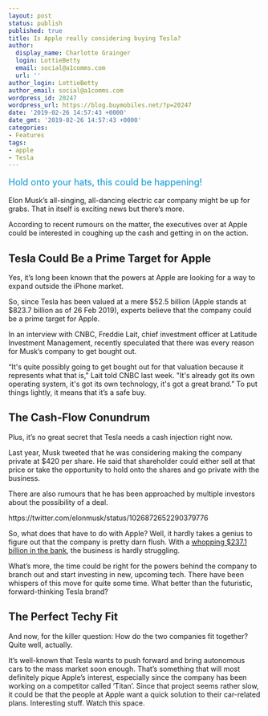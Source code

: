 ```yaml
---
layout: post
status: publish
published: true
title: Is Apple really considering buying Tesla?
author:
  display_name: Charlotte Grainger
  login: LottieBetty
  email: social@a1comms.com
  url: ''
author_login: LottieBetty
author_email: social@a1comms.com
wordpress_id: 20247
wordpress_url: https://blog.buymobiles.net/?p=20247
date: '2019-02-26 14:57:43 +0000'
date_gmt: '2019-02-26 14:57:43 +0000'
categories:
- Features
tags:
- apple
- Tesla
---
```

<p><span class="postStandFirst" style="color: #0896d5; line-height: 26px; font-size: 18px;">Hold onto your hats, this could be happening!</span></p>
<p>Elon Musk&rsquo;s all-singing, all-dancing electric car company might be up for grabs. That in itself is exciting news but there&rsquo;s more.</p>
<p>According to recent rumours on the matter, the executives over at Apple could be interested in coughing up the cash and getting in on the action.</p>
<h2>Tesla Could Be a Prime Target for Apple</h2>
<p>Yes, it&rsquo;s long been known that the powers at Apple are looking for a way to expand outside the iPhone market.</p>
<p>So, since Tesla has been valued at a mere $52.5 billion (Apple stands at $823.7 billion as of 26 Feb 2019), experts believe that the company could be a prime target for Apple.</p>
<p>In an interview with CNBC, Freddie Lait, chief investment officer at Latitude Investment Management, recently speculated that there was every reason for Musk&rsquo;s company to get bought out.</p>
<p>&ldquo;It's quite possibly going to get bought out for that valuation because it represents what that is," Lait told CNBC last week. "It's already got its own operating system, it's got its own technology, it's got a great brand.&rdquo; To put things lightly, it means that it&rsquo;s a safe buy.</p>
<h2>The Cash-Flow Conundrum</h2>
<p>Plus, it&rsquo;s no great secret that Tesla needs a cash injection right now.</p>
<p>Last year, Musk tweeted that he was considering making the company private at $420 per share. He said that shareholder could either sell at that price or take the opportunity to hold onto the shares and go private with the business.</p>
<p>There are also rumours that he has been approached by multiple investors about the possibility of a deal.</p>
<p>https://twitter.com/elonmusk/status/1026872652290379776</p>
<p>So, what does that have to do with Apple? Well, it hardly takes a genius to figure out that the company is pretty darn flush. With a <a href="https://www.cnbc.com/2018/11/01/apple-now-has-237point1-billion-in-cash-on-hand.html">whopping $237.1 billion in the bank</a>, the business is hardly struggling.</p>
<p>What&rsquo;s more, the time could be right for the powers behind the company to branch out and start investing in new, upcoming tech. There have been whispers of this move for quite some time. What better than the futuristic, forward-thinking Tesla brand?</p>
<h2>The Perfect Techy Fit</h2>
<p>And now, for the killer question: How do the two companies fit together? Quite well, actually.</p>
<p>It&rsquo;s well-known that Tesla wants to push forward and bring autonomous cars to the mass market soon enough. That&rsquo;s something that will most definitely pique Apple&rsquo;s interest, especially since the company has been working on a competitor called &lsquo;Titan&rsquo;. Since that project seems rather slow, it could be that the people at Apple want a quick solution to their car-related plans. Interesting stuff. Watch this space.</p>
